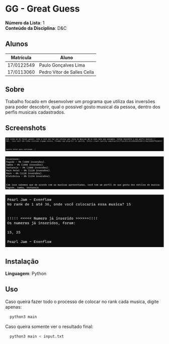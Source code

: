 # GG - Great Guess

**Número da Lista**: 1<br>
**Conteúdo da Disciplina**: D&C<br>

## Alunos
|Matrícula | Aluno |
| -- | -- |
| 17/0122549 |  Paulo Gonçalves Lima |
| 17/0113060  |  Pedro Vítor de Salles Cella|

## Sobre 
Trabalho focado em desenvolver um programa que utiliza das inversões para poder descobrir, qual o possivel gosto musical da pessoa, dentro dos perfis musicais cadastrados.   

## Screenshots
![](./docs/images/Img1.png)

![](./docs/images/Img2.png)

![](./docs/images/Img3.png)
## Instalação 
**Linguagem**: Python<br>

## Uso 
Caso queira fazer todo o processo de colocar no rank cada musica, digite apenas:
``` bash
  python3 main
```

Caso queira somente ver o resultado final:
``` bash
  python3 main < input.txt
```




